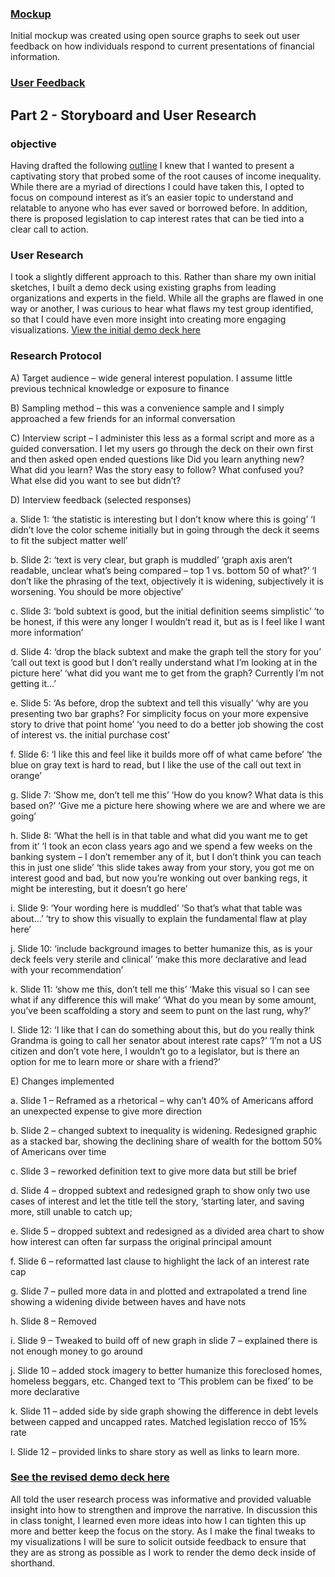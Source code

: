 
### [Mockup](https://docs.google.com/presentation/d/1UjZY-l_w5ytnGL9I7zQBENCk0J0zH1X6_kiaXdlXFRo/edit?usp=sharing)
Initial mockup was created using open source graphs to seek out user feedback on how individuals respond to current presentations of financial information.  

### [User Feedback](https://docs.google.com/document/d/1Qtyabh5ppwqUFPu_p0bgi2k5p77Gan1RKBCWVt6AIKw/edit?usp=sharing)

## Part 2  - Storyboard and User Research
### objective
Having drafted the following [outline](https://drive.google.com/file/d/1uWK4O_bypTyF-28xvB8eca0YlWpUS2Jg/view?usp=sharing) I knew that I wanted to present a captivating story that probed some of the root causes of income inequality.  While there are a myriad of directions I could have taken this, I opted to focus on compound interest as it’s an easier topic to understand and relatable to anyone who has ever saved or borrowed before.  In addition, there is proposed legislation to cap interest rates that can be tied into a clear call to action.  
### User Research
I took a slightly different approach to this.  Rather than share my own initial sketches, I built a demo deck using existing graphs from leading organizations and experts in the field.  While all the graphs are flawed in one way or another, I was curious to hear what flaws my test group identified, so that I could have even more insight into creating more engaging visualizations. 
[View the initial demo deck here]( https://docs.google.com/presentation/d/1UjZY-l_w5ytnGL9I7zQBENCk0J0zH1X6_kiaXdlXFRo/edit?usp=sharing)

### Research Protocol 
A)	Target audience – wide general interest population.  I assume little previous technical knowledge or exposure to finance

B)	Sampling method – this was a convenience sample and I simply approached a few friends for an informal conversation

C)	Interview script – I administer this less as a formal script and more as a guided conversation.  I let my users go through the deck on their own first and then asked open ended questions like Did you learn anything new? What did you learn? Was the story easy to follow? What confused you? What else did you want to see but didn’t? 

D)	Interview feedback (selected responses)

a.	Slide 1: ‘the statistic is interesting but I don’t know where this is going’  ‘I didn’t love the color scheme initially but in going through the deck it seems to fit the subject matter well’

b.	Slide 2: ‘text is very clear, but graph is muddled’ ‘graph axis aren’t readable, unclear what’s being compared – top 1 vs. bottom 50 of what?’ ‘I don’t like the phrasing of the text, objectively it is widening, subjectively it is worsening.  You should be more objective’

c.	Slide 3: ‘bold subtext is good, but the initial definition seems simplistic’ ‘to be honest, if this were any longer I wouldn’t read it, but as is I feel like I want more information’ 

d.	Slide 4: ‘drop the black subtext and make the graph tell the story for you’ ‘call out text is good but I don’t really understand what I’m looking at in the picture here’ ‘what did you want me to get from the graph? Currently I’m not getting it…’

e.	Slide 5: ‘As before, drop the subtext and tell this visually’ ‘why are you presenting two bar graphs? For simplicity focus on your more expensive story to drive that point home’ ‘you need to do a better job showing the cost of interest vs. the initial purchase cost’

f.	Slide 6: ‘I like this and feel like it builds more off of what came before’ ‘the blue on gray text is hard to read, but I like the use of the call out text in orange’ 

g.	Slide 7: ‘Show me, don’t tell me this’ ‘How do you know? What data is this based on?’ ‘Give me a picture here showing where we are and where we are going’ 

h.	Slide 8: ‘What the hell is in that table and what did you want me to get from it’ ‘I took an econ class years ago and we spend a few weeks on the banking system – I don’t remember any of it, but I don’t think you can teach this in just one slide’ ‘this slide takes away from your story, you got me on interest good and bad, but now you’re wonking out over banking regs, it might be interesting, but it doesn’t go here’ 

i.	Slide 9: ‘Your wording here is muddled’ ‘So that’s what that table was about…’ ‘try to show this visually to explain the fundamental flaw at play here’ 

j.	Slide 10: ‘include background images to better humanize this, as is your deck feels very sterile and clinical’ ‘make this more declarative and lead with your recommendation’ 

k.	Slide 11: ‘show me this, don’t tell me this’ ‘Make this visual so I can see what if any difference this will make’ ‘What do you mean by some amount, you’ve been scaffolding a story and seem to punt on the last rung, why?’

l.	Slide 12: ‘I like that I can do something about this, but do you really think Grandma is going to call her senator about interest rate caps?’ ‘I’m not a US citizen and don’t vote here, I wouldn’t go to a legislator, but is there an option for me to learn more or share with a friend?’ 

E)	Changes implemented

a.	Slide 1 –  Reframed as a rhetorical – why can’t 40% of Americans afford an unexpected expense to give more direction  

b.	Slide 2 – changed subtext to inequality is widening.  Redesigned graphic as a stacked bar, showing the declining share of wealth for the bottom 50% of Americans over time 

c.	Slide 3 – reworked definition text to give more data but still be brief

d.	Slide 4 –  dropped subtext and redesigned graph to show only two use cases of interest and let the title tell the story, ‘starting later, and saving more, still unable to catch up; 

e.	Slide 5 – dropped subtext and redesigned as a divided area chart to show how interest can often far surpass the original principal amount 

f.	Slide 6 – reformatted last clause to highlight the lack of an interest rate cap 

g.	Slide 7 – pulled more data in and plotted and extrapolated a trend line showing a widening divide between haves and have nots 

h.	Slide 8 – Removed 

i.	Slide 9 – Tweaked to build off of new graph in slide 7 – explained there is not enough money to go around

j.	Slide 10 – added stock imagery to better humanize this foreclosed homes, homeless beggars, etc.  Changed text to ‘This problem can be fixed’ to be more declarative 

k.	Slide 11 –  added side by side graph showing the difference in debt levels between capped and uncapped rates.  Matched legislation recco of 15% rate

l.	Slide 12 – provided links to share story as well as links to learn more. 

### [See the revised demo deck here]( https://docs.google.com/presentation/d/1URoDDNNUkqWkGiTfZ6Fh4-TNiRD1alUM45TkumG_9yE/edit?usp=sharing)

All told the user research process was informative and provided valuable insight into how to strengthen and improve the narrative.  In discussion this in class tonight, I learned even more ideas into how I can tighten this up more and better keep the focus on the story.  As I make the final tweaks to my visualizations I will be sure to solicit outside feedback to ensure that they are as strong as possible as I work to render the demo deck inside of shorthand.  

